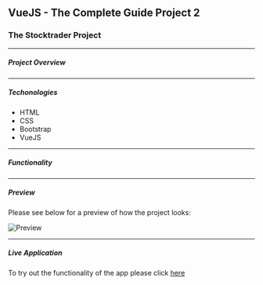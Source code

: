 ## VueJS - The Complete Guide Project 2

### The Stocktrader Project

---

##### Project Overview

---

##### Techonologies

- HTML
- CSS
- Bootstrap
- VueJS

---

##### Functionality

---

##### Preview

Please see below for a preview of how the project looks:

![Preview](https://www.dropbox.com/home?preview=Screen+Recording+2020-06-09+at+10.38.41.mov)

---

##### Live Application

To try out the functionality of the app please click [here]()
